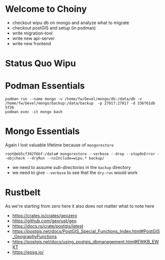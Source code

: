 Welcome to Choiny
=================

* checkout wipu db on mongo and analyze what to migrate
* checkout postGIS and setup (in podman)
* write migration-tool
* write new api-server
* write new frontend

Status Quo Wipu
===============




Podman Essentials
=================

```shell
podman run --name mongo -v /home/fw/Devel/mongo/db:/data/db -v /home/fw/Devel/mongo/backup:/data/backup  -p 27017:27017 -d 336f61db
5f26
podman exec -it mongo bash
```

Mongo Essentials
================

Again I lost valuable lifetime because of `mongorestore`

```shell
root@eb5cf392f6bf:/data# mongorestore --verbose --drop --stopOnError --objcheck --dryRun --nsInclude=wipu.* backup/
```

* we need to assume _sub-directories_ in the `backup` directory
* we need to give `--verbose` to see that the `dry-run` would work

Rustbelt
========

As we're starting from zero here it also does not matter what to note here

* https://crates.io/crates/geozero
* https://github.com/georust/geo
* https://docs.rs/crate/postgis/latest
* https://postgis.net/docs/PostGIS_Special_Functions_Index.html#PostGIS_GeographyFunctions
* https://postgis.net/docs/using_postgis_dbmanagement.html#EWKB_EWKT
* https://epsg.io/